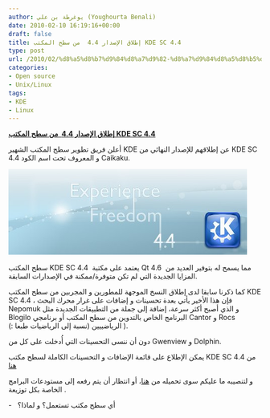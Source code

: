 ```yaml
---
author: يوغرطة بن علي (Youghourta Benali)
date: 2010-02-10 16:19:16+00:00
draft: false
title: إطلاق الإصدار 4.4  من سطح المكتب KDE SC 4.4
type: post
url: /2010/02/%d8%a5%d8%b7%d9%84%d8%a7%d9%82-%d8%a7%d9%84%d8%a5%d8%b5%d8%af%d8%a7%d8%b1-4-4-%d9%85%d9%86-%d8%b3%d8%b7%d8%ad-%d8%a7%d9%84%d9%85%d9%83%d8%aa%d8%a8-kde-sc-4-4/
categories:
- Open source
- Unix/Linux
tags:
- KDE
- Linux
---
```


[**إطلاق الإصدار 4.4  من سطح المكتب KDE SC 4.4**](https://www.it-scoop.com/2010/02/%d8%a5%d8%b7%d9%84%d8%a7%d9%82-%d8%a7%d9%84%d8%a5%d8%b5%d8%af%d8%a7%d8%b1-4-4-%d9%85%d9%86-%d8%b3%d8%b7%d8%ad-%d8%a7%d9%84%d9%85%d9%83%d8%aa%d8%a8-kde-sc-4-4/)


أعلن فريق تطوير سطح المكتب الشهير KDE عن إطلاقهم للإصدار النهائي من KDE SC 4.4 و المعروف تحت اسم الكود Caikaku.

[![](kde_redesigned.jpg)
](https://www.it-scoop.com/2010/02/%d8%a5%d8%b7%d9%84%d8%a7%d9%82-%d8%a7%d9%84%d8%a5%d8%b5%d8%af%d8%a7%d8%b1-4-4-%d9%85%d9%86-%d8%b3%d8%b7%d8%ad-%d8%a7%d9%84%d9%85%d9%83%d8%aa%d8%a8-kde-sc-4-4/)

سطح المكتب KDE SC 4.4  يعتمد على مكتبة Qt 4.6  مما يسمح له بتوفير العديد من المزايا الجديدة التي لم تكن متوفرة/ممكنة في الإصدارات السابقة.

كما ذكرنا سابقا لدى إطلاق النسخ الموجهة للمطورين و المجربين من سطح المكتب KDE SC 4.4 ، فإن هذا الأخير يأتي بعدة تحسينات و إضافات على غرار محرك البحث Nepomuk و الذي أصبح أكثر سرعة، إضافة إلى جملة من التطبيقات الجديدة مثل Blogilo البرنامج الخاص بالتدوين من سطح المكتب أو برنامجي Cantor و Rocs الرياضييين (نسبة إلى الرياضيات طبعا :) ).

دون أن ننسى التحسينات التي أُدخلت على كل من Gwenview و Dolphin.

يمكن الإطلاع على قائمة الإضافات و التحسينات الكاملة لسطح مكتب KDE SC 4.4 من [هنا](http://www.kde.org/announcements/4.4/)

و لتنصيبه ما عليكم سوى تحميله من [هنا](http://download.kde.org/download.php?url=stable/4.4.0/)، أو انتظار أن يتم رفعه إلى مستودعات البرامج الخاصة بكل توزيعة .

-   أي سطح مكتب تستعمل؟ و لماذا؟
